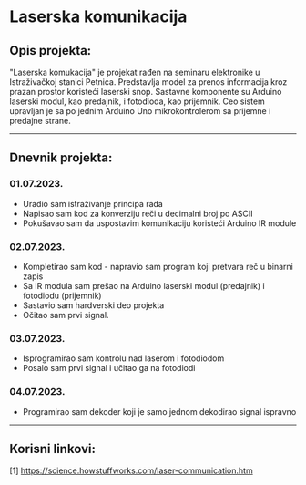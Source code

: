 # Laserska komunikacija

## Opis projekta:

"Laserska komukacija" je projekat rađen na seminaru elektronike u Istraživačkoj stanici Petnica. Predstavlja model za prenos informacija kroz prazan prostor koristeći laserski snop. Sastavne komponente su Arduino laserski modul, kao predajnik, i fotodioda, kao prijemnik. Ceo sistem upravljan je sa po jednim Arduino Uno mikrokontrolerom sa prijemne i predajne strane.

-------------------------------------------------------------------
## Dnevnik projekta:

### 01.07.2023. 
- Uradio sam istraživanje principa rada
- Napisao sam kod za konverziju reči u decimalni broj po ASCII
- Pokušavao sam da uspostavim komunikaciju koristeći Arduino IR module

### 02.07.2023.
- Kompletirao sam kod - napravio sam program koji pretvara reč u binarni zapis
- Sa IR modula sam prešao na Arduino laserski modul (predajnik) i fotodiodu (prijemnik)
- Sastavio sam hardverski deo projekta
- Očitao sam prvi signal.

### 03.07.2023.
- Isprogramirao sam kontrolu nad laserom i fotodiodom
- Posalo sam prvi signal i učitao ga na fotodiodi

### 04.07.2023.
- Programirao sam dekoder koji je samo jednom dekodirao signal ispravno
------------------------------------------------------------------
## Korisni linkovi:

[1] https://science.howstuffworks.com/laser-communication.htm
